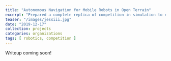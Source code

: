 ```yaml
---
title: "Autonomous Navigation for Mobile Robots in Open Terrain"
excerpt: "Prepared a complete replica of competition in simulation to enable RoboJackets' Intelligent Ground Vehicle Competition robots to be tested realistically. Coded motor control firmware and path planning algorithms to enable more accurate robot motion."
teaser: "/images/jessiii.jpg"
date: "2019-12-17"
collection: projects
categories: organizations
tags: [ robotics, competition ]
---
```


Writeup coming soon!
